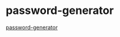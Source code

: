 # password-generator
<a href="https://kalatin.github.io/password-generator/">password-generator</a>

